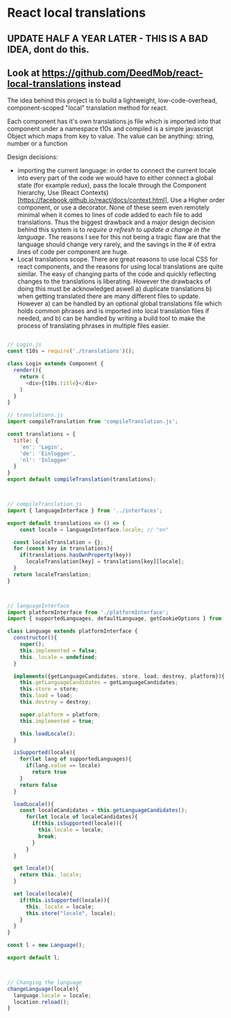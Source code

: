 # React local translations

## UPDATE HALF A YEAR LATER - THIS IS A BAD IDEA, dont do this.
## Look at https://github.com/DeedMob/react-local-translations instead

The idea behind this project is to build a lightweight, low-code-overhead, component-scoped "local" translation method for react.

Each component has it's own translations.js file which is imported into that component under a namespace t10s and compiled is a simple javascript Object which maps from key to value. The value can be anything: string, number or a function

Design decisions: 
- importing the current language: in order to connect the current locale into every part of the code we would have to either connect a global state (for example redux), pass the locale through the Component hierarchy, Use (React Contexts)[https://facebook.github.io/react/docs/context.html], Use a Higher order component, or use a decorator. 
None of these seem even remotely minimal when it comes to lines of code added to each file to add translations. Thus the biggest drawback and a major design decision behind this system is to *require a refresh to update a change in the language*. The reasons I see for this not being a tragic flaw are that the language should change very rarely, and the savings in the # of extra lines of code per component are huge. 
- Local translations scope. There are great reasons to use local CSS for react components, and the reasons for using local translations are quite similar. The easy of changing parts of the code and quickly reflecting changes to the translations is liberating. However the drawbacks of doing this must be acknowledged aswell a) duplicate translations b) when getting translated there are many different files to update. However a) can be handled by an optional global translations file which holds common phrases and is imported into local translation files if needed, and b) can be handled by writing a build tool to make the process of translating phrases in multiple files easier.


```javascript

// Login.js
const t10s = require('./translations')();

class Login extends Component {
  render(){
    return (
      <div>{t10s.title}</div>
    )
  }
}

// translations.js
import compileTranslation from 'compileTranslation.js';

const translations = {
  title: {
    'en': 'Login',
    'de': 'Einloggen',
    'nl': 'Inloggen'
  }
}
export default compileTranslation(translations);



// compileTranslation.js
import { languageInterface } from '../interfaces';

export default translations => () => {
	const locale = languageInterface.locale; // "en" 

  const localeTranslation = {};
  for (const key in translations){
    if(translations.hasOwnProperty(key))
      localeTranslation[key] = translations[key][locale];
  }
  return localeTranslation;
}



// languageInterface
import platformInterface from './platformInterface';
import { supportedLanguages, defaultLanguage, getCookieOptions } from '../constants';

class Language extends platformInterface {
  constructor(){
    super();
    this.implemented = false;
    this._locale = undefined;
  }

  implements({getLanguageCandidates, store, load, destroy, platform}){
    this.getLanguageCandidates = getLanguageCandidates;
    this.store = store;
    this.load = load;
    this.destroy = destroy;

    super.platform = platform;
    this.implemented = true;

    this.loadLocale();
  }

  isSupported(locale){
    for(let lang of supportedLanguages){
      if(lang.value == locale)
        return true
    }
    return false
  }

  loadLocale(){
    const localeCandidates = this.getLanguageCandidates();
      for(let locale of localeCandidates){
        if(this.isSupported(locale)){
          this.locale = locale;
          break;
        }
      }
  }

  get locale(){
    return this._locale;
  }

  set locale(locale){
    if(this.isSupported(locale)){
      this._locale = locale;
      this.store("locale", locale);
    }
  }
}

const l = new Language();

export default l;



// Changing the language
changeLanguage(locale){
  language.locale = locale;
  location.reload();
}

```
